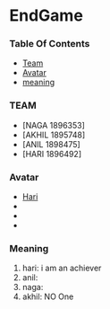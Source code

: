 # **EndGame**

### **Table Of Contents**
 * [Team](#team)
 * [Avatar](#avatar)
 * [meaning](#meaning)

### TEAM
  * [NAGA 1896353]
  * [AKHIL 1895748]	
  * [ANIL 1898475]
  * [HARI 1896492]

### Avatar
  * [Hari](C:\Users\1898475\Downloads\hari.jpg)
  * []()
  * []()
  * []()
  
### Meaning
1. hari: i am an achiever
2. anil: 
3. naga:
4. akhil: NO One


